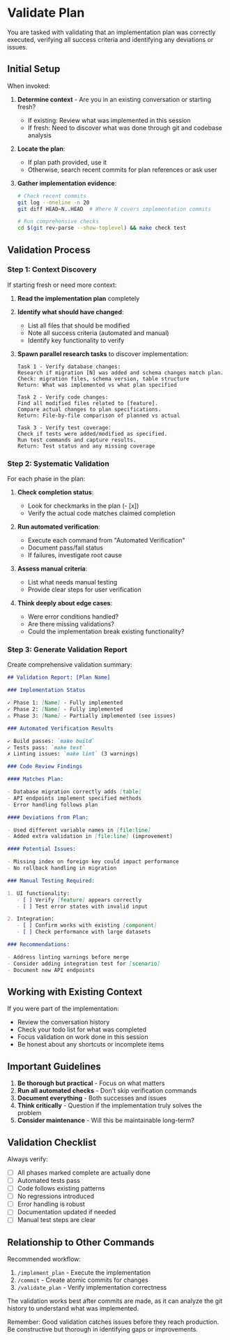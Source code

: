 # Validate Plan

You are tasked with validating that an implementation plan was correctly executed, verifying all success criteria and identifying any deviations or issues.

## Initial Setup

When invoked:

1. **Determine context** - Are you in an existing conversation or starting fresh?
   - If existing: Review what was implemented in this session
   - If fresh: Need to discover what was done through git and codebase analysis

2. **Locate the plan**:
   - If plan path provided, use it
   - Otherwise, search recent commits for plan references or ask user

3. **Gather implementation evidence**:

   ```bash
   # Check recent commits
   git log --oneline -n 20
   git diff HEAD~N..HEAD  # Where N covers implementation commits

   # Run comprehensive checks
   cd $(git rev-parse --show-toplevel) && make check test
   ```

## Validation Process

### Step 1: Context Discovery

If starting fresh or need more context:

1. **Read the implementation plan** completely
2. **Identify what should have changed**:
   - List all files that should be modified
   - Note all success criteria (automated and manual)
   - Identify key functionality to verify

3. **Spawn parallel research tasks** to discover implementation:

   ```
   Task 1 - Verify database changes:
   Research if migration [N] was added and schema changes match plan.
   Check: migration files, schema version, table structure
   Return: What was implemented vs what plan specified

   Task 2 - Verify code changes:
   Find all modified files related to [feature].
   Compare actual changes to plan specifications.
   Return: File-by-file comparison of planned vs actual

   Task 3 - Verify test coverage:
   Check if tests were added/modified as specified.
   Run test commands and capture results.
   Return: Test status and any missing coverage
   ```

### Step 2: Systematic Validation

For each phase in the plan:

1. **Check completion status**:
   - Look for checkmarks in the plan (- [x])
   - Verify the actual code matches claimed completion

2. **Run automated verification**:
   - Execute each command from "Automated Verification"
   - Document pass/fail status
   - If failures, investigate root cause

3. **Assess manual criteria**:
   - List what needs manual testing
   - Provide clear steps for user verification

4. **Think deeply about edge cases**:
   - Were error conditions handled?
   - Are there missing validations?
   - Could the implementation break existing functionality?

### Step 3: Generate Validation Report

Create comprehensive validation summary:

```markdown
## Validation Report: [Plan Name]

### Implementation Status

✓ Phase 1: [Name] - Fully implemented
✓ Phase 2: [Name] - Fully implemented
⚠️ Phase 3: [Name] - Partially implemented (see issues)

### Automated Verification Results

✓ Build passes: `make build`
✓ Tests pass: `make test`
✗ Linting issues: `make lint` (3 warnings)

### Code Review Findings

#### Matches Plan:

- Database migration correctly adds [table]
- API endpoints implement specified methods
- Error handling follows plan

#### Deviations from Plan:

- Used different variable names in [file:line]
- Added extra validation in [file:line] (improvement)

#### Potential Issues:

- Missing index on foreign key could impact performance
- No rollback handling in migration

### Manual Testing Required:

1. UI functionality:
   - [ ] Verify [feature] appears correctly
   - [ ] Test error states with invalid input

2. Integration:
   - [ ] Confirm works with existing [component]
   - [ ] Check performance with large datasets

### Recommendations:

- Address linting warnings before merge
- Consider adding integration test for [scenario]
- Document new API endpoints
```

## Working with Existing Context

If you were part of the implementation:

- Review the conversation history
- Check your todo list for what was completed
- Focus validation on work done in this session
- Be honest about any shortcuts or incomplete items

## Important Guidelines

1. **Be thorough but practical** - Focus on what matters
2. **Run all automated checks** - Don't skip verification commands
3. **Document everything** - Both successes and issues
4. **Think critically** - Question if the implementation truly solves the problem
5. **Consider maintenance** - Will this be maintainable long-term?

## Validation Checklist

Always verify:

- [ ] All phases marked complete are actually done
- [ ] Automated tests pass
- [ ] Code follows existing patterns
- [ ] No regressions introduced
- [ ] Error handling is robust
- [ ] Documentation updated if needed
- [ ] Manual test steps are clear

## Relationship to Other Commands

Recommended workflow:

1. `/implement_plan` - Execute the implementation
2. `/commit` - Create atomic commits for changes
3. `/validate_plan` - Verify implementation correctness

The validation works best after commits are made, as it can analyze the git history to understand what was implemented.

Remember: Good validation catches issues before they reach production. Be constructive but thorough in identifying gaps or improvements.
